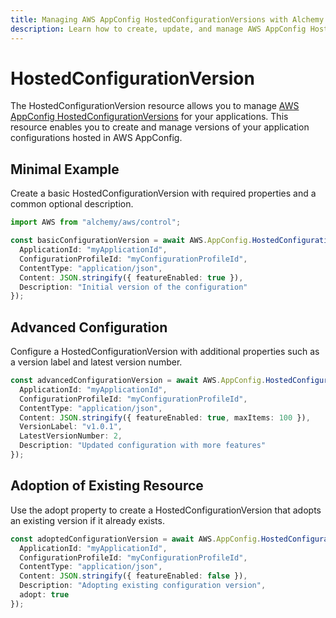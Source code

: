 ```yaml
---
title: Managing AWS AppConfig HostedConfigurationVersions with Alchemy
description: Learn how to create, update, and manage AWS AppConfig HostedConfigurationVersions using Alchemy Cloud Control.
---
```


# HostedConfigurationVersion

The HostedConfigurationVersion resource allows you to manage [AWS AppConfig HostedConfigurationVersions](https://docs.aws.amazon.com/appconfig/latest/userguide/) for your applications. This resource enables you to create and manage versions of your application configurations hosted in AWS AppConfig.

## Minimal Example

Create a basic HostedConfigurationVersion with required properties and a common optional description.

```ts
import AWS from "alchemy/aws/control";

const basicConfigurationVersion = await AWS.AppConfig.HostedConfigurationVersion("basicConfigVersion", {
  ApplicationId: "myApplicationId",
  ConfigurationProfileId: "myConfigurationProfileId",
  ContentType: "application/json",
  Content: JSON.stringify({ featureEnabled: true }),
  Description: "Initial version of the configuration"
});
```

## Advanced Configuration

Configure a HostedConfigurationVersion with additional properties such as a version label and latest version number.

```ts
const advancedConfigurationVersion = await AWS.AppConfig.HostedConfigurationVersion("advancedConfigVersion", {
  ApplicationId: "myApplicationId",
  ConfigurationProfileId: "myConfigurationProfileId",
  ContentType: "application/json",
  Content: JSON.stringify({ featureEnabled: true, maxItems: 100 }),
  VersionLabel: "v1.0.1",
  LatestVersionNumber: 2,
  Description: "Updated configuration with more features"
});
```

## Adoption of Existing Resource

Use the adopt property to create a HostedConfigurationVersion that adopts an existing version if it already exists.

```ts
const adoptedConfigurationVersion = await AWS.AppConfig.HostedConfigurationVersion("adoptedConfigVersion", {
  ApplicationId: "myApplicationId",
  ConfigurationProfileId: "myConfigurationProfileId",
  ContentType: "application/json",
  Content: JSON.stringify({ featureEnabled: false }),
  Description: "Adopting existing configuration version",
  adopt: true
});
```